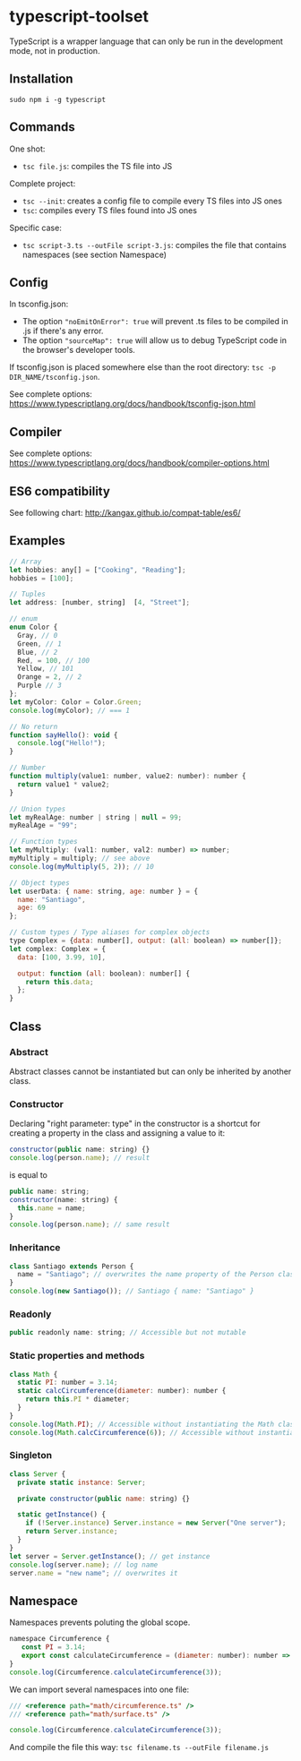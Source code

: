 # typescript-toolset

TypeScript is a wrapper language that can only be run in the development mode, not in production.

## Installation

`sudo npm i -g typescript`

## Commands

One shot:

- `tsc file.js`: compiles the TS file into JS

Complete project:

- `tsc --init`: creates a config file to compile every TS files into JS ones
- `tsc`: compiles every TS files found into JS ones

Specific case:

- `tsc script-3.ts --outFile script-3.js`: compiles the file that contains namespaces (see section Namespace)

## Config

In tsconfig.json:

- The option `"noEmitOnError": true` will prevent .ts files to be compiled in .js if there's any error.
- The option `"sourceMap": true` will allow us to debug TypeScript code in the browser's developer tools.

If tsconfig.json is placed somewhere else than the root directory: `tsc -p DIR_NAME/tsconfig.json`.

See complete options: https://www.typescriptlang.org/docs/handbook/tsconfig-json.html

## Compiler

See complete options: https://www.typescriptlang.org/docs/handbook/compiler-options.html

## ES6 compatibility

See following chart: http://kangax.github.io/compat-table/es6/

## Examples

```js
// Array
let hobbies: any[] = ["Cooking", "Reading"];
hobbies = [100];
```

```js
// Tuples
let address: [number, string]  [4, "Street"];
```

```js
// enum
enum Color {
  Gray, // 0
  Green, // 1
  Blue, // 2
  Red, = 100, // 100
  Yellow, // 101
  Orange = 2, // 2
  Purple // 3
};
let myColor: Color = Color.Green;
console.log(myColor); // === 1
```

```js
// No return
function sayHello(): void {
  console.log("Hello!");
}
```

```js
// Number
function multiply(value1: number, value2: number): number {
  return value1 * value2;
}
```

```js
// Union types
let myRealAge: number | string | null = 99;
myRealAge = "99";
```

```js
// Function types
let myMultiply: (val1: number, val2: number) => number;
myMultiply = multiply; // see above
console.log(myMultiply(5, 2)); // 10
```

```js
// Object types
let userData: { name: string, age: number } = {
  name: "Santiago",
  age: 69
};
```

```js
// Custom types / Type aliases for complex objects
type Complex = {data: number[], output: (all: boolean) => number[]};
let complex: Complex = {
  data: [100, 3.99, 10],

  output: function (all: boolean): number[] {
    return this.data;
  };
}
```

## Class

### Abstract

Abstract classes cannot be instantiated but can only be inherited by another class.

### Constructor

Declaring "right parameter: type" in the constructor is a shortcut for creating a property in the class and assigning a value to it:

```js
constructor(public name: string) {}
console.log(person.name); // result
```

is equal to

```js
public name: string;
constructor(name: string) {
  this.name = name;
}
console.log(person.name); // same result
```

### Inheritance

```js
class Santiago extends Person {
  name = "Santiago"; // overwrites the name property of the Person class
}
console.log(new Santiago()); // Santiago { name: "Santiago" }
```

### Readonly

```js
public readonly name: string; // Accessible but not mutable
```

### Static properties and methods

```js
class Math {
  static PI: number = 3.14;
  static calcCircumference(diameter: number): number {
    return this.PI * diameter;
  }
}
console.log(Math.PI); // Accessible without instantiating the Math class
console.log(Math.calcCircumference(6)); // Accessible without instantiating the Math class
```

### Singleton

```js
class Server {
  private static instance: Server;

  private constructor(public name: string) {}

  static getInstance() {
    if (!Server.instance) Server.instance = new Server("One server");
    return Server.instance;
  }
}
let server = Server.getInstance(); // get instance
console.log(server.name); // log name
server.name = "new name"; // overwrites it
```

## Namespace

Namespaces prevents poluting the global scope.

```js
namespace Circumference {
   const PI = 3.14;
   export const calculateCircumference = (diameter: number): number => diameter * PI;
}
console.log(Circumference.calculateCircumference(3));
```

We can import several namespaces into one file:

```js
/// <reference path="math/circumference.ts" />
/// <reference path="math/surface.ts" />

console.log(Circumference.calculateCircumference(3));
```

And compile the file this way: `tsc filename.ts --outFile filename.js`
